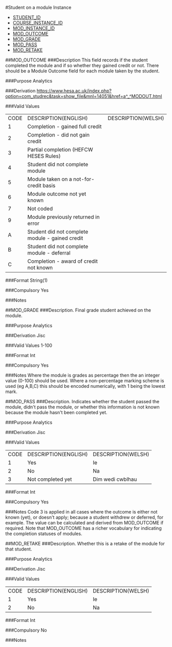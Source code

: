 #Student on a module Instance
* [STUDENT_ID](student.md#student_id)
* [COURSE_INSTANCE_ID](course_instance.md#course_instance_id)
* [MOD_INSTANCE_ID](module_instance.md#mod_instance_id)
* [MOD_OUTCOME](#mod_outcome)
* [MOD_GRADE](#mod_grade)
* [MOD_PASS](#mod_pass)
* [MOD_RETAKE](#mod_retake)

##MOD_OUTCOME
###Description
This field records if the student completed the module and if so whether they gained credit or not. There should be a Module Outcome field for each module taken by the student.

###Purpose
Analytics 

###Derivation
https://www.hesa.ac.uk/index.php?option=com_studrec&task=show_file&mnl=14051&href=a^_^MODOUT.html

###Valid Values

<table>
<tr><td>CODE</td><td>DESCRIPTION(ENGLISH)</td><td>DESCRIPTION(WELSH)  </td></tr>
<tr><td>1</td><td>Completion - gained full credit</td><td> 	</td></tr>
<tr><td>2</td><td>Completion - did not gain credit</td><td> 	</td></tr>
<tr><td>3</td><td>Partial completion (HEFCW HESES Rules)</td><td> 	</td></tr>
<tr><td>4</td><td>Student did not complete module</td><td> 	</td></tr>
<tr><td>5</td><td>Module taken on a not-for-credit basis</td><td> 	</td></tr>
<tr><td>6</td><td>Module outcome not yet known</td><td> 	</td></tr>
<tr><td>7</td><td>Not coded</td><td> 	</td></tr>
<tr><td>9</td><td>Module previously returned in error</td><td> 	</td></tr>
<tr><td>A</td><td>Student did not complete module - gained credit</td><td> 	</td></tr>
<tr><td>B</td><td>Student did not complete module - deferral</td><td> 	</td></tr>
<tr><td>C</td><td>Completion - award of credit not known</td><td></td></tr>
</table> 	

###Format
String(1)

###Compulsory
Yes

###Notes

##MOD_GRADE
###Description.
Final grade student achieved on the module.

###Purpose
Analytics 

###Derivation
Jisc

###Valid Values
1-100

###Format
Int

###Compulsory
Yes

###Notes
Where the module is grades as percentage then the an integer value (0-100) should be used.  Where a non-percentage marking scheme is used (eg A,B,C) this should be encoded numerically, with 1 being the lowest mark.

##MOD_PASS
###Description.
Indicates whether the student passed the module, didn't pass the module, or whether this information is not known because the module hasn't been completed yet.

###Purpose
Analytics 

###Derivation
Jisc

###Valid Values

<table>
<tr><td>CODE</td><td>DESCRIPTION(ENGLISH)</td><td>DESCRIPTION(WELSH)  </td></tr>
<tr><td>1</td><td>Yes</td><td>Ie  </td></tr>
<tr><td>2</td><td>No</td><td>Na  </td></tr>
<tr><td>3</td><td>Not completed yet</td><td>Dim wedi cwblhau</td></tr>
</table>  

###Format
Int

###Compulsory
Yes

###Notes
Code 3 is applied in all cases where the outcome is either not known (yet), or doesn't apply; because a student withdrew or deferred, for example. The value can be calculated and derived from MOD_OUTCOME if required. Note that MOD_OUTCOME has a richer vocabulary for indicating the completion statuses of modules.

##MOD_RETAKE
###Description.
Whether this is a retake of the module for that student.

###Purpose
Analytics 

###Derivation
Jisc

###Valid Values

<table>
<tr><td>    CODE</td><td>DESCRIPTION(ENGLISH)</td><td>DESCRIPTION(WELSH)  </td></tr>
<tr><td>    1</td><td>Yes</td><td>Ie  </td></tr>
<tr><td>    2</td><td>No</td><td>Na</td></tr>
</table>  

###Format
Int

###Compulsory
No

###Notes
